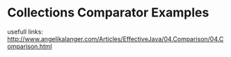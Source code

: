Collections Comparator Examples
===============================

usefull links:
http://www.angelikalanger.com/Articles/EffectiveJava/04.Comparison/04.Comparison.html

